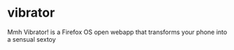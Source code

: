vibrator
========

Mmh Vibrator! is a Firefox OS open webapp that transforms your phone into a sensual sextoy
